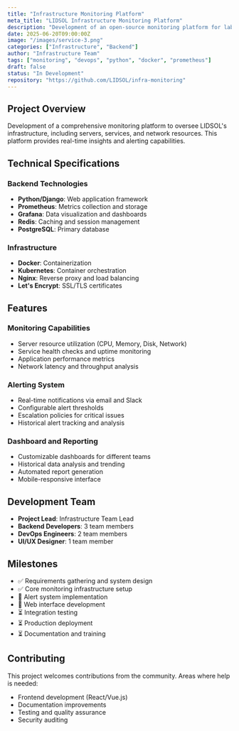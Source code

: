 ```yaml
---
title: "Infrastructure Monitoring Platform"
meta_title: "LIDSOL Infrastructure Monitoring Platform"
description: "Development of an open-source monitoring platform for laboratory infrastructure and services"
date: 2025-06-20T09:00:00Z
image: "/images/service-3.png"
categories: ["Infrastructure", "Backend"]
author: "Infrastructure Team"
tags: ["monitoring", "devops", "python", "docker", "prometheus"]
draft: false
status: "In Development"
repository: "https://github.com/LIDSOL/infra-monitoring"
---
```


## Project Overview

Development of a comprehensive monitoring platform to oversee LIDSOL's infrastructure, including servers, services, and network resources. This platform provides real-time insights and alerting capabilities.

## Technical Specifications

### Backend Technologies

- **Python/Django**: Web application framework
- **Prometheus**: Metrics collection and storage
- **Grafana**: Data visualization and dashboards
- **Redis**: Caching and session management
- **PostgreSQL**: Primary database

### Infrastructure

- **Docker**: Containerization
- **Kubernetes**: Container orchestration
- **Nginx**: Reverse proxy and load balancing
- **Let's Encrypt**: SSL/TLS certificates

## Features

### Monitoring Capabilities

- Server resource utilization (CPU, Memory, Disk, Network)
- Service health checks and uptime monitoring
- Application performance metrics
- Network latency and throughput analysis

### Alerting System

- Real-time notifications via email and Slack
- Configurable alert thresholds
- Escalation policies for critical issues
- Historical alert tracking and analysis

### Dashboard and Reporting

- Customizable dashboards for different teams
- Historical data analysis and trending
- Automated report generation
- Mobile-responsive interface

## Development Team

- **Project Lead**: Infrastructure Team Lead
- **Backend Developers**: 3 team members
- **DevOps Engineers**: 2 team members
- **UI/UX Designer**: 1 team member

## Milestones

- ✅ Requirements gathering and system design
- ✅ Core monitoring infrastructure setup
- 🔄 Alert system implementation
- 🔄 Web interface development
- ⏳ Integration testing
- ⏳ Production deployment
- ⏳ Documentation and training

## Contributing

This project welcomes contributions from the community. Areas where help is needed:

- Frontend development (React/Vue.js)
- Documentation improvements
- Testing and quality assurance
- Security auditing
